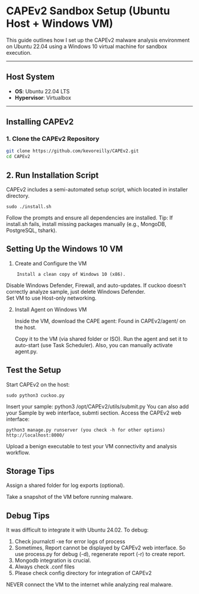 # CAPEv2 Sandbox Setup (Ubuntu Host + Windows VM)

This guide outlines how I set up the CAPEv2 malware analysis environment on Ubuntu 22.04 using a Windows 10 virtual machine for sandbox execution.

---

## Host System

- **OS**: Ubuntu 22.04 LTS
- **Hypervisor**: Virtualbox
---

## Installing CAPEv2

### 1. Clone the CAPEv2 Repository

```bash
git clone https://github.com/kevoreilly/CAPEv2.git
cd CAPEv2
```
## 2. Run Installation Script

CAPEv2 includes a semi-automated setup script, which located in installer directory.
```
sudo ./install.sh
```
Follow the prompts and ensure all dependencies are installed.
Tip: If install.sh fails, install missing packages manually (e.g., MongoDB, PostgreSQL, tshark).

## Setting Up the Windows 10 VM
1. Create and Configure the VM
```
    Install a clean copy of Windows 10 (x86).
```
 Disable Windows Defender, Firewall, and auto-updates. If cuckoo doesn't correctly analyze sample, just delete Windows Defender.  
    Set VM to use Host-only networking.

2. Install Agent on Windows VM

    Inside the VM, download the CAPE agent:
    Found in CAPEv2/agent/ on the host.

    Copy it to the VM (via shared folder or ISO).
    Run the agent and set it to auto-start (use Task Scheduler). Also, you can manually activate agent.py.

## Test the Setup

Start CAPEv2 on the host:
```
sudo python3 cuckoo.py
```
Insert your sample:
python3 /opt/CAPEv2/utils/submit.py <sample>
    You can also add your Sample by web interface, submti section.
    Access the CAPEv2 web interface:
```
python3 manage.py runserver (you check -h for other options)
http://localhost:8000/
```
 Upload a benign executable to test your VM connectivity and analysis workflow.

## Storage Tips

Assign a shared folder for log exports (optional).

Take a snapshot of the VM before running malware.

## Debug Tips
    
   It was difficult to integrate it with Ubuntu 24.02. To debug:

   1. Check journalctl -xe for error logs of process
   2. Sometimes, Report cannot be displayed by CAPEv2 web interface. So use process.py for debug (-d), regenerate report (-r) to create report.
   3. Mongodb integration is crucial.
   4. Always check .conf files
   5. Please check config directory for integration of CAPEv2 

NEVER connect the VM to the internet while analyzing real malware.

